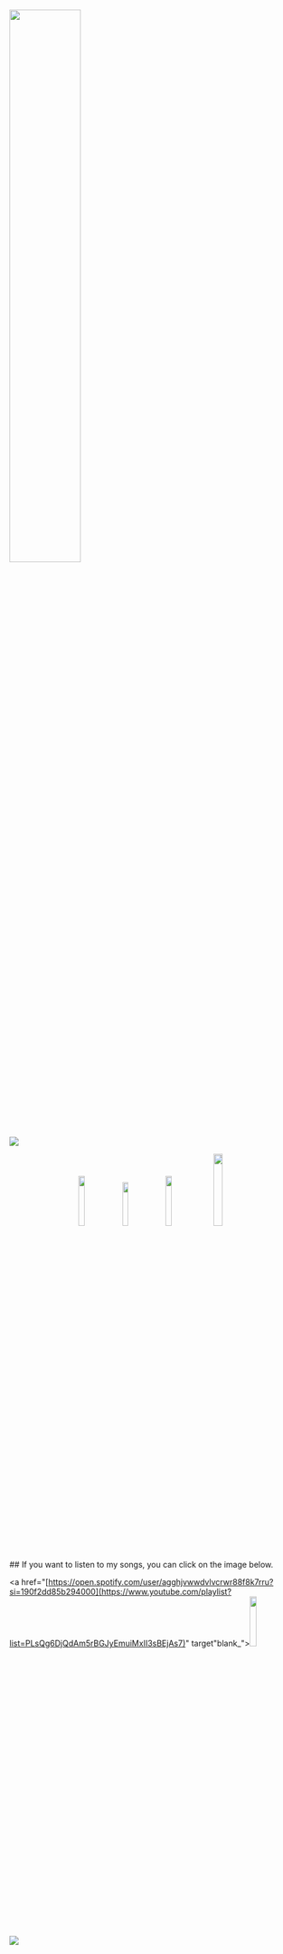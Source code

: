 # <img width="50%" src= "https://readme-typing-svg.demolab.com?font=Fira+Code&pause=1000&color=ff7F00&background=FF6AAA00&vCenter=false&multiline=true&width=435&height=30&lines=Hi+there%2C+I'am+Toe">

#

<img width="50%" align="https://media.discordapp.net/attachments/999754003455942727/1208122817963622450/m0NAL1ZAPP.jpg?ex=65e2230d&is=65cfae0d&hm=cf22d4986a8f766b00b6e74f6742b99c04f044c5456385a6f884605eac0d6119">
<div align="left" width="100%">
<img src="https://media.discordapp.net/attachments/999753965472325652/1208121880628830378/mona-lisa-tablosunun-hikayesi-nedir-mona-lisa-16418950_6307_amp.png?ex=65e2222e&is=65cfad2e&hm=1f31dd686de42b9a45141da953e0e624c79dd79d5473f309d2f1988139637d5d&=&format=webp&quality=lossless">
<p align="center">
 <a href="https://discord.com/users/939214875861868654" target"blank_"><img width="15%" src="https://img.shields.io/badge/Discord%20-030303.svg?&style=for-the-badge&logo=discord&logoColor=white"></a>
  <a href="https://github.com/Toeshu" target"blank_"><img width="14%" src="https://img.shields.io/badge/GitHub%20-030303.svg?&style=for-the-badge&logo=github&logoColor=white"></a>
  <a href="https://open.spotify.com/user/agghjvwwdvlvcrwr88f8k7rru?si=190f2dd85b294000" target"blank_"><img width="15%" src="https://img.shields.io/badge/Spotify%20-030303.svg?&style=for-the-badge&logo=spotify&logoColor=white"></a>
 <a href="https://www.instagram.com/berkefiidan/" target"blank_"><img width="18%" src="https://img.shields.io/badge/INSTAGRAM%20-030303.svg?&style=for-the-badge&logo=instagram&logoColor=white"></a><p>
  ## If you want to listen to my songs, you can click on the image below.

  <a href="[https://open.spotify.com/user/agghjvwwdvlvcrwr88f8k7rru?si=190f2dd85b294000](https://www.youtube.com/playlist?list=PLsQg6DjQdAm5rBGJyEmuiMxII3sBEjAs7)" target"blank_"><img width="15%" src="Orange_Yellow_Black_Artistic_Fiery_Sky_and_Young_Man_Silhouette_Album_Cover.png?ex=66644871&is=6662f6f1&hm=9f2300053d5967e39449ee01bb7a506b3c1b347822c6d5db49e070d0ee539df8&=&format=webp&quality=lossless&width=676&height=676&logo=playlist&logoColor=white"></a>




![](https://raw.githubusercontent.com/zouariste/corona-runner/gh-pages/assets/corona-runner.gif)
